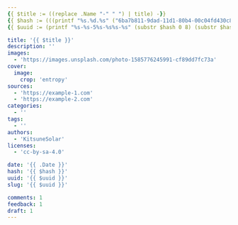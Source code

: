 ```yaml
---
{{ $title := ((replace .Name "-" " ") | title) -}}
{{ $hash := (((printf "%s.%d.%s" ("6ba7b811-9dad-11d1-80b4-00c04fd430c8") (now.Unix) (delimit (shuffle (seq 999)) "")) | base64Encode) | sha1) -}}
{{ $uuid := (printf "%s-%s-5%s-%s%s-%s" (substr $hash 0 8) (substr $hash 8 4) (substr $hash 13 3) (index (slice "8" "9" "a" "b" | shuffle) 0) (substr $hash 17 3) (substr $hash 20 12)) -}}

title: '{{ $title }}'
description: ''
images:
  - 'https://images.unsplash.com/photo-1585776245991-cf89dd7fc73a'
cover:
  image:
    crop: 'entropy'
sources:
  - 'https://example-1.com'
  - 'https://example-2.com'
categories:
  - ''
tags:
  - ''
authors:
  - 'KitsuneSolar'
licenses:
  - 'cc-by-sa-4.0'

date: '{{ .Date }}'
hash: '{{ $hash }}'
uuid: '{{ $uuid }}'
slug: '{{ $uuid }}'

comments: 1
feedback: 1
draft: 1
---
```


